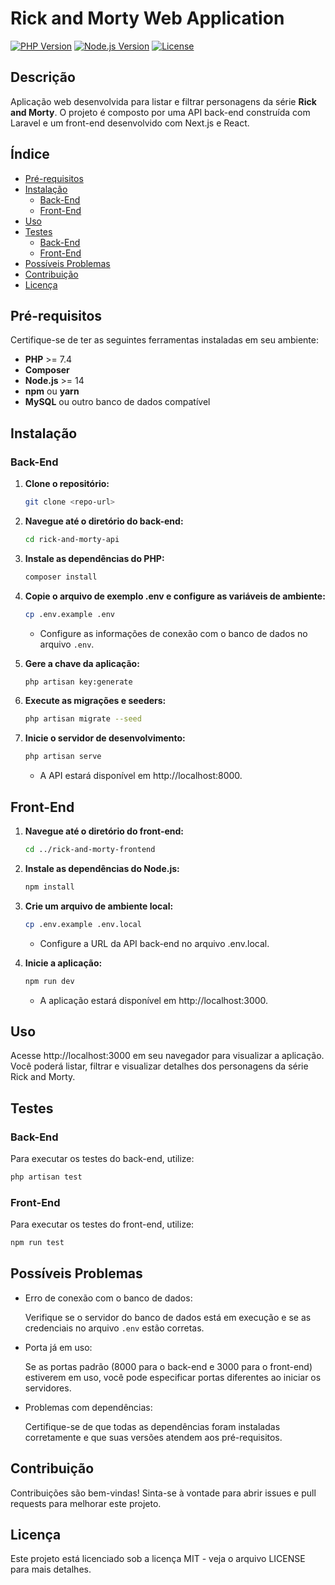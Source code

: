 # **Rick and Morty Web Application**

[![PHP Version](https://img.shields.io/badge/php-%3E%3D%207.4-blue)](https://www.php.net/)
[![Node.js Version](https://img.shields.io/badge/node.js-%3E%3D%2014-brightgreen)](https://nodejs.org/)
[![License](https://img.shields.io/badge/license-MIT-green)](LICENSE)

## **Descrição**

Aplicação web desenvolvida para listar e filtrar personagens da série **Rick and Morty**. O projeto é composto por uma API back-end construída com Laravel e um front-end desenvolvido com Next.js e React.

## **Índice**

- [Pré-requisitos](#pré-requisitos)
- [Instalação](#instalação)
  - [Back-End](#back-end)
  - [Front-End](#front-end)
- [Uso](#uso)
- [Testes](#testes)
  - [Back-End](#back-end-1)
  - [Front-End](#front-end-1)
- [Possíveis Problemas](#possíveis-problemas)
- [Contribuição](#contribuição)
- [Licença](#licença)

## **Pré-requisitos**

Certifique-se de ter as seguintes ferramentas instaladas em seu ambiente:

- **PHP** >= 7.4
- **Composer**
- **Node.js** >= 14
- **npm** ou **yarn**
- **MySQL** ou outro banco de dados compatível

## **Instalação**

### **Back-End**

1. **Clone o repositório:**

   ```bash
   git clone <repo-url>
   ```

2. **Navegue até o diretório do back-end:**

   ```bash
   cd rick-and-morty-api
   ```

3. **Instale as dependências do PHP:**

   ```bash
   composer install
   ```

4. **Copie o arquivo de exemplo .env e configure as variáveis de ambiente:**

   ```bash
   cp .env.example .env
   ```

   - Configure as informações de conexão com o banco de dados no arquivo `.env`.

5. **Gere a chave da aplicação:**

   ```bash
   php artisan key:generate
   ```

6. **Execute as migrações e seeders:**

   ```bash
   php artisan migrate --seed
   ```

7. **Inicie o servidor de desenvolvimento:**

   ```bash
   php artisan serve
   ```

   - A API estará disponível em http://localhost:8000.

## **Front-End**

1. **Navegue até o diretório do front-end:**

   ```bash
   cd ../rick-and-morty-frontend
   ```

2. **Instale as dependências do Node.js:**

   ```bash
   npm install
   ```

3. **Crie um arquivo de ambiente local:**

   ```bash
   cp .env.example .env.local
   ```

   - Configure a URL da API back-end no arquivo .env.local.

4. **Inicie a aplicação:**

   ```bash
   npm run dev
   ```

   - A aplicação estará disponível em http://localhost:3000.

## **Uso**

Acesse http://localhost:3000 em seu navegador para visualizar a aplicação. Você poderá listar, filtrar e visualizar detalhes dos personagens da série Rick and Morty.

## **Testes**

### **Back-End**

Para executar os testes do back-end, utilize:

```bash
php artisan test
```

### **Front-End**

Para executar os testes do front-end, utilize:

```bash
npm run test
```

## **Possíveis Problemas**

- Erro de conexão com o banco de dados:

  Verifique se o servidor do banco de dados está em execução e se as credenciais no arquivo `.env` estão corretas.

- Porta já em uso:

  Se as portas padrão (8000 para o back-end e 3000 para o front-end) estiverem em uso, você pode especificar portas diferentes ao iniciar os servidores.

- Problemas com dependências:

  Certifique-se de que todas as dependências foram instaladas corretamente e que suas versões atendem aos pré-requisitos.

## **Contribuição**

Contribuições são bem-vindas! Sinta-se à vontade para abrir issues e pull requests para melhorar este projeto.

## **Licença**

Este projeto está licenciado sob a licença MIT - veja o arquivo LICENSE para mais detalhes.
